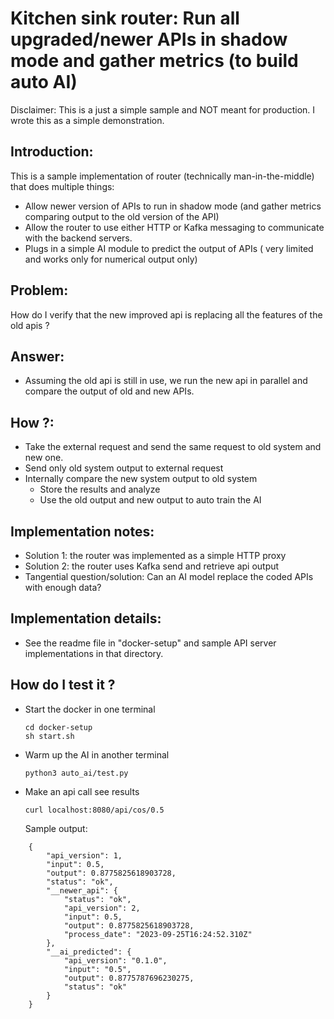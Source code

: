 # Kitchen sink router: Run all upgraded/newer APIs in shadow mode and gather metrics (to build auto AI)

Disclaimer: This is a just a simple sample and NOT meant for production. I wrote this as a simple demonstration.

## Introduction:
This is a sample implementation of router (technically man-in-the-middle) that does multiple things:
- Allow newer version of APIs to run in shadow mode (and gather metrics comparing output to the old version of the API)
- Allow the router to use either HTTP or Kafka messaging to communicate with the backend servers.
- Plugs in a simple AI module to predict the output of APIs ( very limited and works only for numerical output only)

## Problem:
How do I verify that the new improved api is replacing all the features of the old apis ?

## Answer:
- Assuming the old api is still in use, we run the new api in parallel and compare the output of old and new APIs.

## How ?:
- Take the external request and send the same request to old system and new one. 
- Send only old system output to external request
- Internally compare the new system output to old system
    - Store the results and analyze
    - Use the old output and new output to auto train the AI

## Implementation notes:
- Solution 1: the router was implemented as a simple HTTP proxy
- Solution 2: the router uses Kafka send and retrieve api output
- Tangential question/solution: Can an AI model replace the coded APIs with enough data?

## Implementation details:
- See the readme file in "docker-setup" and sample API server implementations in that directory.

## How do I test it ?
- Start the docker in one terminal
    ```
    cd docker-setup
    sh start.sh
    ```

- Warm up the AI in another terminal
    ```
    python3 auto_ai/test.py 
    ```

- Make an api call see results
    ```
    curl localhost:8080/api/cos/0.5
    ```

    Sample output:

```
    {
        "api_version": 1,
        "input": 0.5,
        "output": 0.8775825618903728,
        "status": "ok",
        "__newer_api": {
            "status": "ok",
            "api_version": 2,
            "input": 0.5,
            "output": 0.8775825618903728,
            "process_date": "2023-09-25T16:24:52.310Z"
        },
        "__ai_predicted": {
            "api_version": "0.1.0",
            "input": "0.5",
            "output": 0.8775787696230275,
            "status": "ok"
        }
    }
```
